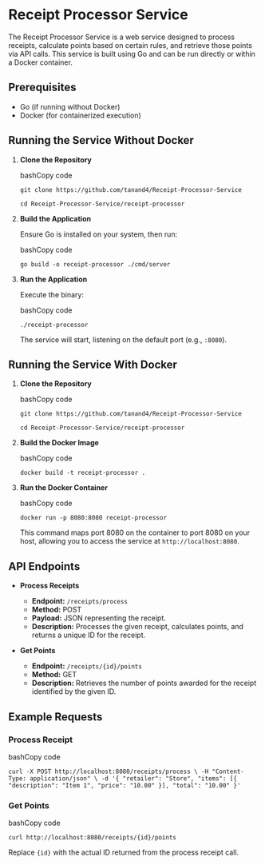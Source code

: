 # Receipt Processor Service

The Receipt Processor Service is a web service designed to process receipts, calculate points based on certain rules, and retrieve those points via API calls. This service is built using Go and can be run directly or within a Docker container.

## Prerequisites

-   Go (if running without Docker)
-   Docker (for containerized execution)

## Running the Service Without Docker

1.  **Clone the Repository**
    
    bashCopy code
    
    `git clone https://github.com/tanand4/Receipt-Processor-Service`
    
    `cd Receipt-Processor-Service/receipt-processor` 
    
2.  **Build the Application**
    
    Ensure Go is installed on your system, then run:
    
    bashCopy code
    
    `go build -o receipt-processor ./cmd/server` 
    
3.  **Run the Application**
    
    Execute the binary:
    
    bashCopy code
    
    `./receipt-processor` 
    
    The service will start, listening on the default port (e.g., `:8080`).
    

## Running the Service With Docker

1.  **Clone the Repository**
    
    bashCopy code
    
    `git clone https://github.com/tanand4/Receipt-Processor-Service`
    
     
     `cd Receipt-Processor-Service/receipt-processor` 
    
2.  **Build the Docker Image**
    
    bashCopy code
    
    `docker build -t receipt-processor .` 
    
3.  **Run the Docker Container**
    
    bashCopy code
    
    `docker run -p 8080:8080 receipt-processor` 
    
    This command maps port 8080 on the container to port 8080 on your host, allowing you to access the service at `http://localhost:8080`.
    

## API Endpoints

-   **Process Receipts**
    
    -   **Endpoint:** `/receipts/process`
    -   **Method:** POST
    -   **Payload:** JSON representing the receipt.
    -   **Description:** Processes the given receipt, calculates points, and returns a unique ID for the receipt.
-   **Get Points**
    
    -   **Endpoint:** `/receipts/{id}/points`
    -   **Method:** GET
    -   **Description:** Retrieves the number of points awarded for the receipt identified by the given ID.

## Example Requests

### Process Receipt

bashCopy code

`curl -X POST http://localhost:8080/receipts/process \
-H "Content-Type: application/json" \
-d '{ "retailer": "Store", "items": [{ "description": "Item 1", "price": "10.00" }], "total": "10.00" }'` 

### Get Points

bashCopy code

`curl http://localhost:8080/receipts/{id}/points` 

Replace `{id}` with the actual ID returned from the process receipt call.
